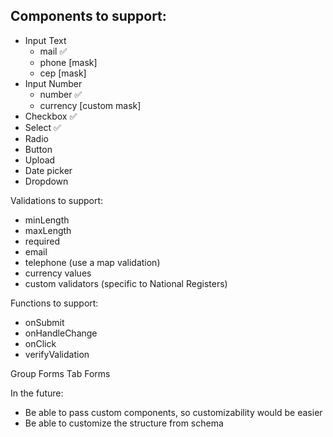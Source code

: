 ## Components to support:
- Input Text 
  - mail ✅
  - phone [mask]
  - cep [mask]
- Input Number
  - number ✅
  - currency [custom mask]
- Checkbox ✅
- Select ✅
- Radio
- Button
- Upload
- Date picker
- Dropdown

Validations to support: 
- minLength
- maxLength
- required 
- email 
- telephone (use a map validation)
- currency values
- custom validators (specific to National Registers)

Functions to support: 
- onSubmit
- onHandleChange
- onClick
- verifyValidation

Group Forms 
Tab Forms


In the future: 
- Be able to pass custom components, so customizability would be easier
- Be able to customize the structure from schema
